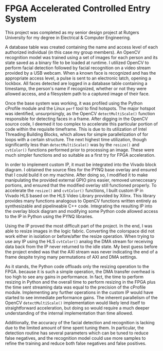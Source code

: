 # **F**PGA **A**ccelerated **C**ontrolled **E**ntry **S**ystem

This project was completed as my senior design project at Rutgers University for my degree in Electrical & Computer Engineering. 

A database table was created containing the name and access level of each authorized individual (in this case my group members). 
An OpenCV recognition model was trained using a set of images for each person and its state saved as a binary file to be loaded at runtime. 
I utilized OpenCV to perform facial detection followed by facial recognition on a video stream provided by a USB webcam. 
When a known face is recognized and has the appropriate access level, a pulse is sent to an electronic latch, opening a lockbox. 
All faces detected are logged in a database table containing a timestamp, the person's name if recognized, whether or not they were allowed access, and a filesystem path to a captured image of their face. 

Once the base system was working, it was profiled using the Python cProfile module and the Linux `perf` tool to find hotspots. 
The major hotspot was identified, unsurprisingly, as the OpenCV `detectMultiScale()` function responsible for detecting faces in a frame. 
After digging in the OpenCV source code, I deemed it too complex to accelerate this particular portion of code within the requisite timeframe.
This is due to its utilization of Intel Threading Building Blocks, which allows for simple parallelization of for loops with a certain structure.
The next highest time utilization, though significantly less than `detectMultiScale()` was by the `resize()` and `cvtColor()` functions performed prior to processing an image. 
These were much simpler functions and so suitable as a first try for FPGA acceleration. 

In order to implement custom IP, it must be integrated into the Vivado block diagram.
I obtained the source files for the PYNQ base overlay and ensured that I could build it on my machine. 
After doing so, I modified it to make manipulating the provided external GPIO pins easier, removed unneccesary portions, and ensured that the modified overlay still functioned properly. 
To accelerate the `resize()` and `cvtColor()` functions, I built custom IP in Vivado HLS based on the HLS Video Library provided by Xilinx. This library provides many functions analogous to OpenCV functions written entirely as synthesizable and pipelineable C++ code. 
Integrating the resulting IP into the overlay block diagram and modifying some Python code allowed access to the IP in Python using the PYNQ libraries. 

Using the IP proved the most difficult part of the project. In the end, I was able to resize images in the logic fabric. Converting the colorspace did not work either in isolation or before/after the resize operation. 
When trying to use any IP using the HLS `cvtColor()` analog the DMA stream for receiving data back from the IP never returned to the idle state. 
My best guess before the project ended was that the AXI stream was never indicating the end of a frame despite trying many permutations of AXI and DMA settings. 

As it stands, the Python code offloads only the resizing operation to the FPGA. because it is such a simple operation, the DMA transfer overhead is too high to see any gains in performance. In fact, the time to perform resizing in Python and the overall time to perform resizing in the FPGA plus the time sent streaming data was equal to the precision of the cProfile module. 
Implementing any further operations in the custom IP would have started to see immediate performance gains. 
The inherent parallelism of the OpenCV `detectMultiScale()` implementation would likely lend itself to straightforward acceleration, but doing so would require a much deeper understanding of the internal implementation than time allowed. 

Additionally, the accuracy of the facial detection and recognition is lacking due to the limited amount of time spent tuning them.
In particular, the detection routine has several parameters which can be tuned to reduce false negatives, and the recognition model could use more samples to refine the training and reduce both false negatives and false positives.
